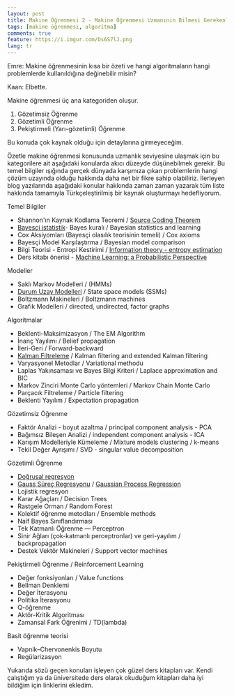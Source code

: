 ```yaml
---
layout: post
title: Makine Öğrenmesi 2 - Makine Öğrenmesi Uzmanının Bilmesi Gerekenler
tags: [makine öğrenmesi, algoritma]
comments: true
feature: https://i.imgur.com/Ds6S7lJ.png
lang: tr
---
```


Emre: Makine öğrenmesinin kısa bir özeti ve hangi algoritmaların hangi problemlerde kullanıldığına değinebilir misin?

Kaan: Elbette. 

Makine öğrenmesi üç ana kategoriden oluşur.

1. Gözetimsiz Öğrenme
2. Gözetimli Öğrenme
3. Pekiştirmeli (Yarı-gözetimli) Öğrenme

Bu konuda çok kaynak olduğu için detaylarına girmeyeceğim. 

Özetle makine öğrenmesi konusunda uzmanlık seviyesine ulaşmak için bu kategorilere ait aşağıdaki konularda akıcı düzeyde düşünebilmek gerekir. Bu temel bilgiler ışığında gerçek dünyada karşımıza çıkan problemlerin hangi çözüm uzayında olduğu hakkında daha net bir fikre sahip olabiliriz. İlerleyen blog yazılarında aşağıdaki konular hakkında zaman zaman yazarak tüm liste hakkında tamamıyla Türkçeleştirilmiş bir kaynak oluşturmayı hedefliyorum. 

Temel Bilgiler

- Shannon'ın Kaynak Kodlama Teoremi / <a href="https://www.amazon.com/Springer-International-Engineering-Computer-Science-ebook/dp/B000WNL86A">Source Coding Theorem</a>
- <a href="https://tayyarg.github.io/dogrusal_regresyon_probleminin_bayesci_cikarimla_cozulmesi/">Bayesçi istatistik</a>- Bayes kuralı / Bayesian statistics and learning
- Cox Aksiyomları (Bayesçi olasılık teorisinin temeli) / Cox axioms
- Bayesçi Model Karşılaştırma / Bayesian model comparison
- Bilgi Teorisi - Entropi Kestirimi / <a href="http://www.cs-114.org/wp-content/uploads/2015/01/Elements_of_Information_Theory_Elements.pdf">Information theory - entropy estimation</a> 
- Ders kitabı önerisi - <a href="https://www.cs.ubc.ca/~murphyk/MLbook/">Machine Learning: a Probabilistic Perspective</a>

Modeller

- Saklı Markov Modelleri / (HMMs)
- <a href="https://en.wikipedia.org/wiki/State-space_representation">Durum Uzay Modelleri</a> / State space models (SSMs)
- Boltzmann Makineleri / Boltzmann machines
- Grafik Modelleri / directed, undirected, factor graphs

Algoritmalar

- Beklenti-Maksimizasyon / The EM Algorithm
- İnanç Yayılımı / Belief propagation
- İleri-Geri / Forward-backward
- <a href="https://tayyarg.github.io/kalman-filtreleme/">Kalman Filtreleme</a> / Kalman filtering and extended Kalman filtering
- Varyasyonel Metodlar / Variational methodu
- Laplas Yakınsaması ve Bayes Bilgi Kriteri / Laplace approximation and BIC
- Markov Zinciri Monte Carlo yöntemleri / Markov Chain Monte Carlo
- Parçacık Filtreleme / Particle filtering
- Beklenti Yayılım / Expectation propagation

Gözetimsiz Öğrenme

- Faktör Analizi - boyut azaltma / principal component analysis - PCA
- Bağımsız Bileşen Analizi / independent component analysis - ICA
- Karışım Modelleriyle Kümeleme  / Mixture models clustering / k-means
- Tekil Değer Ayrışımı / SVD - singular value decomposition

Gözetimli Öğrenme 

- <a href="https://tayyarg.github.io/dogrusal_regresyon_probleminin_bayesci_cikarimla_cozulmesi/">Doğrusal regresyon</a>
- <a href="https://tayyarg.github.io/dogrusal_regresyon_probleminin_bayesci_cikarimla_cozulmesi/">Gauss Süreç Regresyonu</a> / <a href="http://www.gaussianprocess.org/gpml/">Gaussian Process Regression</a>
- Lojistik regresyon 
- Karar Ağaçları / Decision Trees
- Rastgele Orman / Random Forest
- Kolektif öğrenme metodları / Ensemble methods 
- Naif Bayes Sınıflandırması
- Tek Katmanlı Öğrenme — Perceptron
- Sinir Ağları (çok-katmanlı perceptronlar) ve geri-yayılım / backpropagation
- Destek Vektör Makineleri / Support vector machines

Pekiştirmeli Öğrenme / Reinforcement Learning

- Değer fonksiyonları / Value functions
- Bellman Denklemi
- Değer İterasyonu
- Politika İterasyonu
- Q-öğrenme
- Aktör-Kritik Algoritması
- Zamansal Fark Öğrenimi / TD(lambda)

Basit öğrenme teorisi

- Vapnik–Chervonenkis Boyutu
- Regülarizasyon

Yukarıda sözü geçen konuları işleyen çok güzel ders kitapları var. Kendi çalıştığım ya da üniversitede ders olarak okuduğum kitapları daha iyi bildiğim için linklerini ekledim. 
